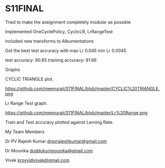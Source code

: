 # S11FINAL


Tried to make the assignment completely modular as possible

Implemented OneCyclePolicy, CyclicLR, LrRangeTest

included new transforms to Albumentations

Got the best test accuracy with max Lr 0.045 min Lr 0.0045

test accuracy: 90.85
training accuracy: 91.66

Graphs


CYCLIC TRIANGLE plot.

https://github.com/meenuraji/S11FINAL/blob/master/CYCLIC%20TRIANGLE.png

Lr Range Test graph.

https://github.com/meenuraji/S11FINAL/blob/master/Lr%20Range.png


Train and Test accuracy plotted against Lerning Rate.


My Team Members

Dr PV Rajesh Kumar drpvrajeshkumar@gmail.com

Dr Mounika duddukurimounika@gmail.com

Vivek krovvidivivek@gmail.com


